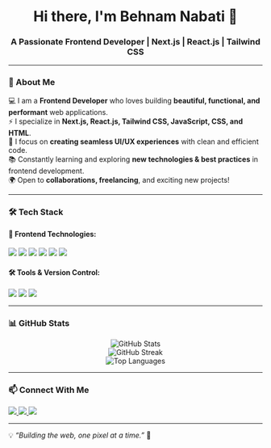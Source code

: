 <h1 align="center">Hi there, I'm Behnam Nabati 👋</h1>
<h3 align="center">A Passionate Frontend Developer | Next.js | React.js | Tailwind CSS</h3>

---

### 🚀 About Me  
💻 I am a **Frontend Developer** who loves building **beautiful, functional, and performant** web applications.   
⚡ I specialize in **Next.js, React.js, Tailwind CSS, JavaScript, CSS, and HTML**.  
🎨 I focus on **creating seamless UI/UX experiences** with clean and efficient code.  
📚 Constantly learning and exploring **new technologies & best practices** in frontend development.  
🌍 Open to **collaborations, freelancing**, and exciting new projects!  

---

### 🛠 Tech Stack  

#### 🚀 **Frontend Technologies:**  
<p align="left">
  <img src="https://img.shields.io/badge/JavaScript-F7DF1E?style=for-the-badge&logo=javascript&logoColor=black" />
  <img src="https://img.shields.io/badge/React-61DAFB?style=for-the-badge&logo=react&logoColor=black" />
  <img src="https://img.shields.io/badge/Next.js-000000?style=for-the-badge&logo=nextdotjs&logoColor=white" />
  <img src="https://img.shields.io/badge/HTML5-E34F26?style=for-the-badge&logo=html5&logoColor=white" />
  <img src="https://img.shields.io/badge/CSS3-1572B6?style=for-the-badge&logo=css3&logoColor=white" />
  <img src="https://img.shields.io/badge/TailwindCSS-38B2AC?style=for-the-badge&logo=tailwind-css&logoColor=white" />
</p>

#### 🛠 **Tools & Version Control:**  
<p align="left">
  <img src="https://img.shields.io/badge/Git-F05032?style=for-the-badge&logo=git&logoColor=white" />
  <img src="https://img.shields.io/badge/GitHub-181717?style=for-the-badge&logo=github&logoColor=white" />
  <img src="https://img.shields.io/badge/VS_Code-007ACC?style=for-the-badge&logo=visual-studio-code&logoColor=white" />
</p>


---

### 📊 GitHub Stats  
<div align="center">
  <img src="https://github-readme-stats.vercel.app/api?username=behnam-nbt&show_icons=true&theme=radical" alt="GitHub Stats" />
  <br/>
  <img src="https://github-readme-streak-stats.herokuapp.com/?user=behnam-nbt&theme=radical" alt="GitHub Streak" />
  <br/>
  <img src="https://github-readme-stats.vercel.app/api/top-langs/?username=behnam-nbt&layout=compact&theme=radical" alt="Top Languages" />
</div>

---

### 📫 Connect With Me  

<p align="left">
  <a href="https://behnamnabati.com" target="_blank">
    <img src="https://img.shields.io/badge/🌍 Portfolio-222222?style=for-the-badge&logo=vercel&logoColor=white"/>
  </a>
  <a href="https://linkedin.com/in/behnam-nabati-654bba20b/" target="_blank">
    <img src="https://img.shields.io/badge/LinkedIn-0077B5?style=for-the-badge&logo=linkedin&logoColor=white"/>
  </a>
  <a href="mailto:behnamnabati0@gmail.com">
    <img src="https://img.shields.io/badge/Email-D14836?style=for-the-badge&logo=gmail&logoColor=white"/>
  </a>
</p> 

---

💡 _“Building the web, one pixel at a time.”_ 🚀  

